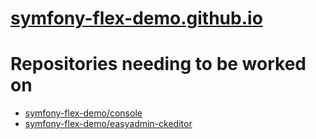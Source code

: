 # [symfony-flex-demo.github.io](https://symfony-flex-demo.github.io)

# Repositories needing to be worked on
* [symfony-flex-demo/console](https://github.com/symfony-flex-demo/console)
* [symfony-flex-demo/easyadmin-ckeditor](https://github.com/symfony-flex-demo/easyadmin-ckeditor)

